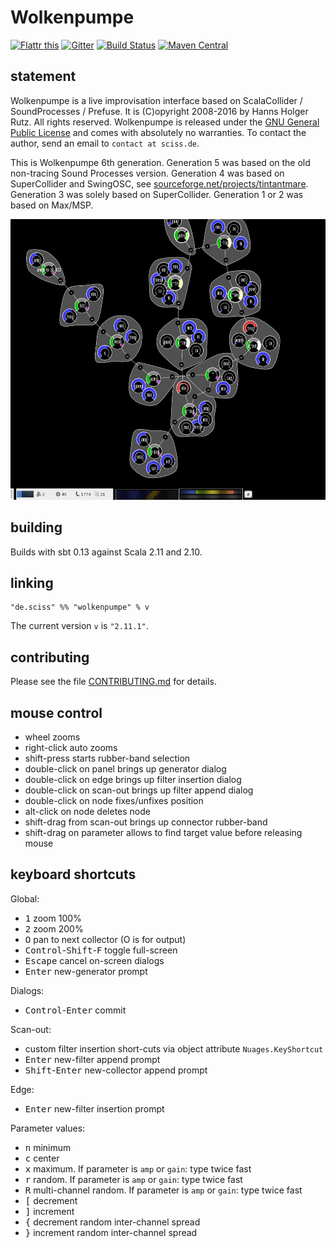 # Wolkenpumpe

[![Flattr this](http://api.flattr.com/button/flattr-badge-large.png)](https://flattr.com/submit/auto?user_id=sciss&url=https%3A%2F%2Fgithub.com%2FSciss%2FWolkenpumpe&title=Wolkenpumpe&language=Scala&tags=github&category=software)
[![Gitter](https://badges.gitter.im/Join%20Chat.svg)](https://gitter.im/Sciss/Mellite?utm_source=badge&utm_medium=badge&utm_campaign=pr-badge&utm_content=badge)
[![Build Status](https://travis-ci.org/Sciss/Wolkenpumpe.svg?branch=master)](https://travis-ci.org/Sciss/Wolkenpumpe)
[![Maven Central](https://maven-badges.herokuapp.com/maven-central/de.sciss/wolkenpumpe_2.11/badge.svg)](https://maven-badges.herokuapp.com/maven-central/de.sciss/wolkenpumpe_2.11)

## statement

Wolkenpumpe is a live improvisation interface based on ScalaCollider / SoundProcesses / Prefuse. It is (C)opyright 2008-2016 by Hanns Holger Rutz. All rights reserved. Wolkenpumpe is released under the [GNU General Public License](http://github.com/Sciss/Wolkenpumpe/blob/master/licenses/Wolkenpumpe-License.txt) and comes with absolutely no warranties. To contact the author, send an email to `contact at sciss.de`.

This is Wolkenpumpe 6th generation. Generation 5 was based on the old non-tracing Sound Processes version. Generation 4 was based on SuperCollider and SwingOSC, see [sourceforge.net/projects/tintantmare](http://sourceforge.net/projects/tintantmare/). Generation 3 was solely based on SuperCollider. Generation 1 or 2 was based on Max/MSP.

<img src="screenshot.png" alt="screenshot" width="520" height="449"/>

## building

Builds with sbt 0.13 against Scala 2.11 and 2.10.

## linking

    "de.sciss" %% "wolkenpumpe" % v

The current version `v` is `"2.11.1"`.

## contributing

Please see the file [CONTRIBUTING.md](CONTRIBUTING.md) for details.

## mouse control

- wheel zooms
- right-click auto zooms
- shift-press starts rubber-band selection
- double-click on panel brings up generator dialog
- double-click on edge brings up filter insertion dialog
- double-click on scan-out brings up filter append dialog
- double-click on node fixes/unfixes position
- alt-click on node deletes node
- shift-drag from scan-out brings up connector rubber-band
- shift-drag on parameter allows to find target value before releasing mouse

## keyboard shortcuts

Global:

- <tt>1</tt> zoom 100%
- <tt>2</tt> zoom 200%
- <tt>O</tt> pan to next collector (O is for output)
- <tt>Control</tt>-<tt>Shift</tt>-<tt>F</tt> toggle full-screen
- <tt>Escape</tt> cancel on-screen dialogs
- <tt>Enter</tt> new-generator prompt

Dialogs:

- <tt>Control</tt>-<tt>Enter</tt> commit

Scan-out:

- custom filter insertion short-cuts via object attribute `Nuages.KeyShortcut`
- <tt>Enter</tt> new-filter append prompt
- <tt>Shift</tt>-<tt>Enter</tt> new-collector append prompt

Edge:

- <tt>Enter</tt> new-filter insertion prompt

Parameter values:

- <tt>n</tt> minimum
- <tt>c</tt> center
- <tt>x</tt> maximum. If parameter is `amp` or `gain`: type twice fast
- <tt>r</tt> random. If parameter is `amp` or `gain`: type twice fast
- <tt>R</tt> multi-channel random. If parameter is `amp` or `gain`: type twice fast
- <tt>[</tt> decrement
- <tt>]</tt> increment
- <tt>{</tt> decrement random inter-channel spread
- <tt>}</tt> increment random inter-channel spread

